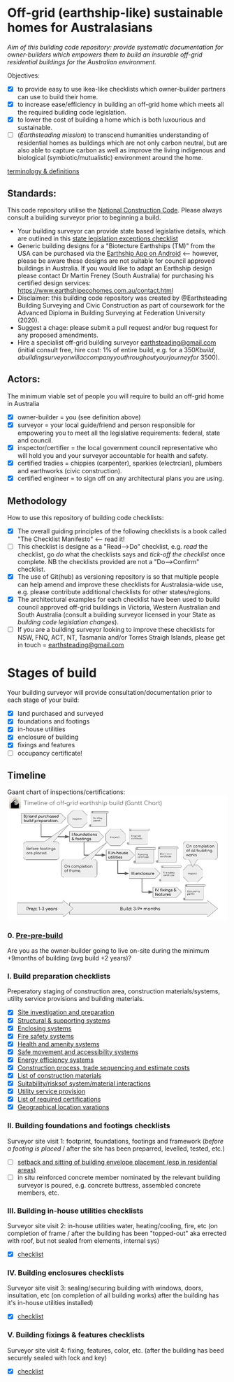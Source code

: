 # Off-grid (earthship-like) sustainable homes for Australasians

*Aim of this building code repository: provide systematic documentation for owner-builders which empowers them to build an insurable off-grid residential buildings for the Australian environment.*

Objectives:
 - [x] to provide easy to use ikea-like checklists which owner-builder partners can use to build their home.
 - [x] to increase ease/efficiency in building an off-grid home which meets all the required building code legislation.
 - [x] to lower the cost of building a home which is both luxourious and sustainable.
 - [ ] (*Earthsteading mission*) to transcend humanities understanding of residential homes as buildings which are not only carbon neutral, but are also able to capture carbon as well as improve the living indigenous and biological (symbiotic/mutualistic) environment around the home.

[terminology & definitions](https://github.com/earthsteading/earthship/blob/5f4f96040fc8ca2ebc30613c183d4a93b0921481/terminology.md)

## Standards:
This code repository utilise the [National Construction Code](https://ncc.abcb.gov.au/). Please always consult a building surveyor prior to beginning a build.
 * Your building surveyor can provide state based legislative details, which are outlined in this [state legislation exceptions checklist](https://github.com/earthsteading/earthship/blob/master/checklist_state-legislation-exceptions.md)
 * Generic building designs for a "Biotecture Earthships (TM)" from the USA can be purchased via the [Earthship App on Android](https://play.google.com/store/apps/details?id=hr.apps.n207007048) <-- however, please be aware these designs are not suitable for council approved buildings in Australia.  If you would like to adapt an Earthship design please contact Dr Martin Freney (South Australia) for purchasing his certified design services: https://www.earthshipecohomes.com.au/contact.html
 * Disclaimer: this building code repository was created by @Earthsteading Building Surveying and Civic Construction as part of coursework for the Advanced Diploma in Building Surveying at Federation University (2020).
 * Suggest a chage: please submit a pull request and/or bug request for any proposed amendments.
 * Hire a specialist off-grid building surveyor earthsteading@gmail.com (initial consult free, hire cost: 1% of entire build, e.g. for a $350K build, a building surveyor will accompany you throughout your journey for ~$3500).

## Actors:

The minimum viable set of people you will require to build an off-grid home in Australia
 - [x] owner-builder = you (see definition above)
 - [x] surveyor = your local guide/friend and person responsible for empowering you to meet all the legislative requirements: federal, state and council.
 - [x] inspector/certifier = the local government council representative who will hold you and your surveyor accountable for health and safety.
 - [x] certified tradies = chippies (carpenter), sparkies (electrcian), plumbers and earthworks (civic construction).
 - [x] certified engineer = to sign off on any architectural plans you are using.

## Methodology
How to use this repository of building code checklists:
  - [x] The overall guiding principles of the following checklists is a book called "The Checklist Manifesto" <-- read it!
  - [ ] This checklist is designe as a "Read-->Do" checklist, e.g. _read_ the checklist, go _do_ what the checklists says and _tick-off the checklist_ once complete.  NB the checklists provided are not a "Do-->Confirm" checklist.
  - [x] The use of Git(hub) as versioning repository is so that multiple people can help amend and improve these checklists for Australasia-wide use, e.g. please contribute additional checklists for other states/regions.
  - [x] The architectural examples for each checklist have been used to build council approved off-grid buildings in Victoria, Western Australian and South Australia (consult a building surveyor licensed in your State as _building code legislation changes_).
  - [ ] If you are a building surveyor looking to improve these checklists for NSW, FNQ, ACT, NT, Tasmania and/or Torres Straigh Islands, please get in touch = earthsteading@gmail.com

# Stages of build 
Your building surveyor will provide consultation/documentation prior to each stage of your build:
  - [x] land purchased and surveyed
  - [x] foundations and footings
  - [x] in-house utilities
  - [x] enclosure of building
  - [x] fixings and features
  - [ ] occupancy certificate!

## Timeline
Gaant chart of inspections/certifications:
![timeline](https://github.com/earthsteading/earthship/blob/6aa91d0350f3b0c7300f9c58c15da8eabef949ed/Gaant_v2.png "Gaant chart of build estimate timelines")

### 0. [Pre-pre-build](https://github.com/earthsteading/earthship/blob/9693f3290efba0b4db99ad9f5c4e8f284388ad5c/pre-pre-build.md) 

Are you as the owner-builder going to live on-site during the minimum +9months of building (avg build +2 years)?

### I. Build preparation checklists
 Preperatory staging of construction area, construction materials/systems, utility service provisions and building materials.
   - [X] [Site investigation and preparation](https://github.com/earthsteading/earthship/blob/master/checklist_build-preparation.md)
   - [X] [Structural & supporting systems](https://github.com/earthsteading/earthship/blob/master/checklist_structural-supporting-systems.md)
   - [X] [Enclosing systems](https://github.com/earthsteading/earthship/blob/master/checklist_enclosing-systems.md)
   - [X] [Fire safety systems](https://github.com/earthsteading/earthship/blob/master/checklist_fire-safety.md)
   - [X] [Health and amenity systems](https://github.com/earthsteading/earthship/blob/master/checklist_health-amenity.md)
   - [X] [Safe movement and accessibility systems](https://github.com/earthsteading/earthship/blob/master/checklist_movement-accessibility.md)
   - [X] [Energy efficiency systems](https://github.com/earthsteading/earthship/blob/master/checklist_energy-efficiency.md)
   - [X] [Construction process, trade sequencing and estimate costs]()
   - [X] [List of construction materials]()
   - [X] [Suitability/risksof system/material interactions]()
   - [X] [Utility service provision]()
   - [X] [List of required certifications]()
   - [X] [Geographical location varations]()

### II. Building foundations and footings checklists
 Surveyor site visit 1: footprint, foundations, footings and framework (_before a footing is placed_ / after the site has been preparred, levelled, tested, etc.)
 - [ ] [setback and sitting of building envelope placement (esp in residential areas)](https://github.com/earthsteading/earthship/blob/master/checklist_setback-requirement.md)
 - [ ] in situ reinforced concrete member nominated by the relevant building surveyor is poured, e.g. concrete buttress, assembled concrete members, etc.
 
### III. Building in-house utilities checklists
Surveyor site visit 2: in-house utilities water, heating/cooling, fire, etc (on completion of frame / after the building has been "topped-out" aka errected with roof, but not sealed from elements, internal sys) 
 - [X] [checklist]()

### IV. Building enclosures checklists
 Surveyor site visit 3: sealing/securing building with windows, doors, insultation, etc (on completion of all building works) after the building has it's in-house utilities installed)
 - [X] [checklist]()
 
 ### V. Building fixings & features checklists
 Surveyor site visit 4: fixing, features, color, etc. (after the building has beed securely sealed with lock and key)
 - [X] [checklist]()
